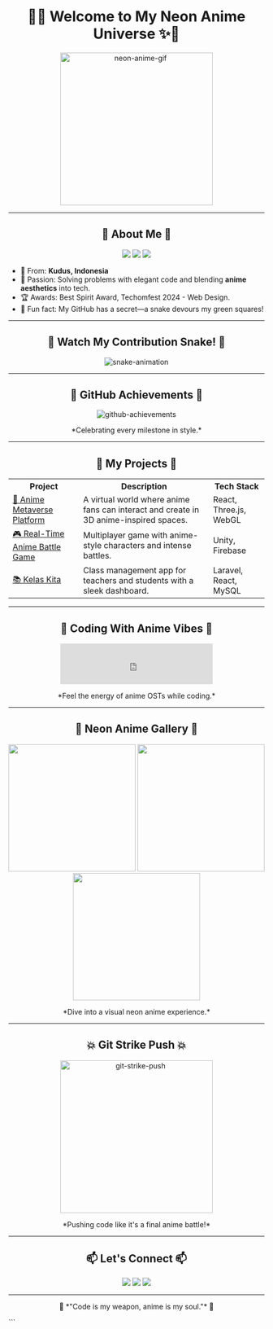 <h1 align="center">🌌✨ Welcome to My Neon Anime Universe ✨🌌</h1>

<p align="center">
  <img src="https://media.giphy.com/media/l3vRlTSyOGX5UlE8k/giphy.gif" alt="neon-anime-gif" width="300">
</p>

---

<h2 align="center">💫 About Me 💫</h2>

<p align="center">
  <img src="https://img.shields.io/badge/Role-Backend%20Developer-red?style=for-the-badge&logo=python">
  <img src="https://img.shields.io/badge/Experience-2.5%20Years-blue?style=for-the-badge&logo=laravel">
  <img src="https://img.shields.io/badge/Favorite%20Tools-React%20|%20Laravel%20|%20Flutter-yellow?style=for-the-badge&logo=javascript">
</p>

- 📍 From: **Kudus, Indonesia**
- 🌟 Passion: Solving problems with elegant code and blending **anime aesthetics** into tech.
- 🏆 Awards: Best Spirit Award, Techomfest 2024 - Web Design.
- 🌌 Fun fact: My GitHub has a secret—a snake devours my green squares!

---

<h2 align="center">🐍 Watch My Contribution Snake! 🐍</h2>

<p align="center">
  <img src="https://github.com/VeinVoid/VeinVoid/blob/output/github-contribution-grid-snake.svg" alt="snake-animation">
</p>

---

<h2 align="center">🏅 GitHub Achievements 🏅</h2>

<p align="center">
  <img src="https://github-profile-trophy.vercel.app/?username=VeinVoid&theme=tokyonight&no-frame=true&no-bg=true&margin-w=15" alt="github-achievements">
</p>

<p align="center">*Celebrating every milestone in style.*</p>

---

<h2 align="center">🚀 My Projects 🚀</h2>

<table align="center">
  <tr>
    <th>Project</th>
    <th>Description</th>
    <th>Tech Stack</th>
  </tr>
  <tr>
    <td><a href="https://github.com/yourproject">🌌 Anime Metaverse Platform</a></td>
    <td>A virtual world where anime fans can interact and create in 3D anime-inspired spaces.</td>
    <td>React, Three.js, WebGL</td>
  </tr>
  <tr>
    <td><a href="https://github.com/yourproject2">🎮 Real-Time Anime Battle Game</a></td>
    <td>Multiplayer game with anime-style characters and intense battles.</td>
    <td>Unity, Firebase</td>
  </tr>
  <tr>
    <td><a href="https://github.com/yourproject3">📚 Kelas Kita</a></td>
    <td>Class management app for teachers and students with a sleek dashboard.</td>
    <td>Laravel, React, MySQL</td>
  </tr>
</table>

---

<h2 align="center">🎵 Coding With Anime Vibes 🎵</h2>

<p align="center">
  <iframe src="https://open.spotify.com/embed/playlist/37i9dQZF1DX8Uebhn9wzrS" width="300" height="80" frameborder="0" allowtransparency="true" allow="encrypted-media"></iframe>
</p>

<p align="center">*Feel the energy of anime OSTs while coding.*</p>

---

<h2 align="center">🌌 Neon Anime Gallery 🌌</h2>

<p align="center">
  <img src="https://media.giphy.com/media/xT9IgzoKnwFNmISR8I/giphy.gif" width="250">
  <img src="https://media.giphy.com/media/26BRQTezZrKak4BeE/giphy.gif" width="250">
  <img src="https://media.giphy.com/media/l0Hlx9k3lZTwDHJCE/giphy.gif" width="250">
</p>

<p align="center">*Dive into a visual neon anime experience.*</p>

---

<h2 align="center">💥 Git Strike Push 💥</h2>

<p align="center">
  <img src="https://media.giphy.com/media/3o7aTskHEUdgCQAXde/giphy.gif" alt="git-strike-push" width="300">
</p>

<p align="center">*Pushing code like it's a final anime battle!*</p>

---

<h2 align="center">📫 Let's Connect 📫</h2>

<p align="center">
  <a href="https://github.com/VeinVoid"><img src="https://img.shields.io/badge/GitHub-black?style=for-the-badge&logo=github"></a>
  <a href="https://www.linkedin.com/in/yourlinkedin"><img src="https://img.shields.io/badge/LinkedIn-blue?style=for-the-badge&logo=linkedin"></a>
  <a href="https://twitter.com/yourtwitter"><img src="https://img.shields.io/badge/Twitter-blue?style=for-the-badge&logo=twitter"></a>
</p>

---

<p align="center">🌸 *"Code is my weapon, anime is my soul."* 🌸</p>
```
